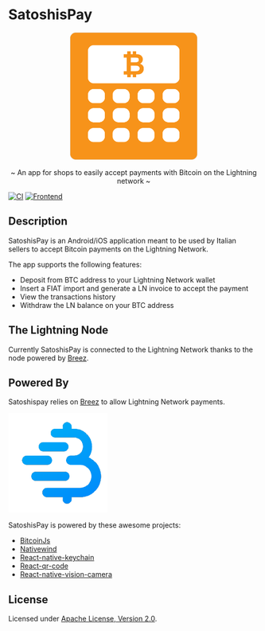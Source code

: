 # SatoshisPay

<p align="center">
  <img src="/assets/logo.png" width="256" height="256" />
</p>

<p align="center">~ An app for shops to easily accept payments with Bitcoin on the Lightning network ~</p>

[![CI](https://github.com/veeso-dev/satoshispay/actions/workflows/ci.yml/badge.svg)](https://github.com/veeso-dev/satoshispay/actions/workflows/ci.yml)
[![Frontend](https://github.com/veeso-dev/satoshispay/actions/workflows/frontend.yml/badge.svg)](https://github.com/veeso-dev/satoshispay/actions/workflows/frontend.yml)

## Description

SatoshisPay is an Android/iOS application meant to be used by Italian sellers to accept Bitcoin payments on the Lightning Network.

The app supports the following features:

- Deposit from BTC address to your Lightning Network wallet
- Insert a FIAT import and generate a LN invoice to accept the payment
- View the transactions history
- Withdraw the LN balance on your BTC address

## The Lightning Node

Currently SatoshisPay is connected to the Lightning Network thanks to the node powered by [Breez](https://breez.technology/).

## Powered By

Satoshispay relies on [Breez](https://breez.technology/) to allow Lightning Network payments.

![breez-logo](assets/breez.png)

SatoshisPay is powered by these awesome projects:

- [BitcoinJs](https://github.com/bitcoinjs/bitcoinjs-lib)
- [Nativewind](https://github.com/marklawlor/nativewind)
- [React-native-keychain](https://github.com/oblador/react-native-keychain)
- [React-qr-code](https://github.com/rosskhanas/react-qr-code)
- [React-native-vision-camera](https://github.com/mrousavy/react-native-vision-camera)

## License

Licensed under [Apache License, Version 2.0](/LICENSE).
